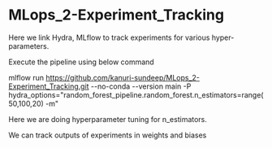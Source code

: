 # MLops_2-Experiment_Tracking

Here we link Hydra, MLflow to track experiments for various hyper-parameters.

Execute the pipeline using below command

mlflow run https://github.com/kanuri-sundeep/MLops_2-Experiment_Tracking.git --no-conda --version main -P hydra_options="random_forest_pipeline.random_forest.n_estimators=range(50,100,20) -m"

Here we are doing hyperparameter tuning for n_estimators.

We can track outputs of experiments in weights and biases
